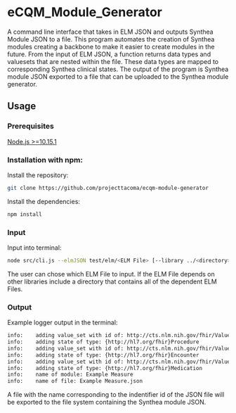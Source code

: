 # eCQM_Module_Generator

A command line interface that takes in ELM JSON and outputs Synthea Module JSON to a file. This program automates the creation of Synthea modules creating a backbone to make it easier to create modules in the future. From the input of ELM JSON, a function returns data types and valuesets that are nested within the file. These data types are mapped to corresponding Synthea clinical states. The output of the program is Synthea module JSON exported to a file that can be uploaded to the Synthea module generator.

## Usage
### Prerequisites
[Node.js >=10.15.1](https://nodejs.org/en/)

### Installation with npm:
Install the repository:
```bash
git clone https://github.com/projecttacoma/ecqm-module-generator
```
Install the dependencies:
```bash
npm install
```

### Input
Input into terminal:
``` bash
node src/cli.js --elmJSON test/elm/<ELM File> [--library ../<directory>]
```
The user can chose which ELM File to input.
If the ELM File depends on other libraries include a directory that contains all of the dependent ELM Files.

### Output
Example logger output in the terminal:
``` bash
info:    adding value_set with id of: http://cts.nlm.nih.gov/fhir/ValueSet/2.16.840.1.113883.3.464.1003.108.12.1020
info:    adding state of type: {http://hl7.org/fhir}Procedure
info:    adding value_set with id of: http://cts.nlm.nih.gov/fhir/ValueSet/2.16.840.1.113883.3.464.1003.101.12.1001
info:    adding state of type: {http://hl7.org/fhir}Encounter
info:    adding value_set with id of: http://cts.nlm.nih.gov/fhir/ValueSet/2.16.840.1.113883.3.464.1003.108.12.1020
info:    adding state of type: {http://hl7.org/fhir}Medication
info:    name of module: Example Measure
info:    name of file: Example Measure.json
```
A file with the name corresponding to the indentifier id of the JSON file will be exported to the file system containing the Synthea module JSON. 
